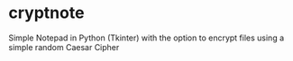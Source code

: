 # cryptnote
Simple Notepad in Python (Tkinter) with the option to encrypt files using a simple random Caesar Cipher

